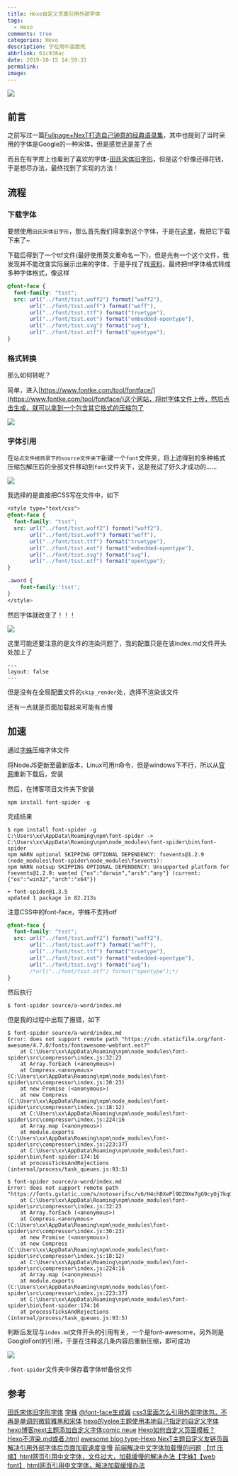 ```yaml
---
title: Hexo自定义页面引用外部字体
tags:
  - Hexo
comments: true
categories: Hexo
description: 宁在雨中高歌死
abbrlink: 61c938ac
date: 2019-10-15 14:59:33
permalink:
image:
---
```


<img class="joel-img" src="http://image.joelyings.com/20191015-3.jpg">

<!-- more -->

## 前言

之前写过一篇[Fullpage+NexT打造自己钟意的经典语录集](https://joelying.github.io/blog/Fullpage-NexT%E6%89%93%E9%80%A0%E8%87%AA%E5%B7%B1%E9%92%9F%E6%84%8F%E7%9A%84%E7%BB%8F%E5%85%B8%E8%AF%AD%E5%BD%95%E9%9B%86.html)，其中也提到了当时采用的字体是Google的一种宋体，但是感觉还是差了点

而且在有字库上也看到了喜欢的字体-[田氏宋体旧字形](https://cdn.res.webfont.com/fonts/46724.html)，但是这个好像还得花钱，于是想尽办法，最终找到了实现的方法！

## 流程

### 下载字体
要想使用`田氏宋体旧字形`，那么首先我们得拿到这个字体，于是在[这里](http://font.chinaz.com/120816346470.htm)，我把它下载下来了~

下载后得到了一个ttf文件(最好使用英文重命名一下)，但是光有一个这个文件，我发现并不能改变实际展示出来的字体，于是乎找了找[资料](https://blog.csdn.net/h_maggie/article/details/80851916)，最终把ttf字体格式转成多种字体格式，像这样

```css
@font-face {
  font-family: "tsst";
  src: url("../font/tsst.woff2") format("woff2"),
       url("../font/tsst.woff") format("woff"),
       url("../font/tsst.ttf") format("truetype"),
       url("../font/tsst.eot") format("embedded-opentype"),
       url("../font/tsst.svg") format("svg"),
       url("../font/tsst.otf") format("opentype");
}
```

### 格式转换

那么如何转呢？

简单，进入[https://www.fontke.com/tool/fontface/](https://www.fontke.com/tool/fontface/)这个网站，将ttf字体文件上传，然后点击生成，就可以拿到一个包含其它格式的压缩包了

![](http://image.joelyings.com/20191015-1.png)

### 字体引用

在`站点文件根目录下的source文件夹下`新建一个`font`文件夹，将上述得到的多种格式压缩包解压后的全部文件移动到`font`文件夹下，这是我试了好久才成功的......

![](http://image.joelyings.com/20191015-2.png)

我选择的是直接把CSS写在文件中，如下

```css
<style type="text/css">
@font-face {
  font-family: "tsst";
  src: url("../font/tsst.woff2") format("woff2"),
       url("../font/tsst.woff") format("woff"),
       url("../font/tsst.ttf") format("truetype"),
       url("../font/tsst.eot") format("embedded-opentype"),
       url("../font/tsst.svg") format("svg"),
       url("../font/tsst.otf") format("opentype");
}

.aword {
	font-family:'tsst';
}
</style>
```

然后字体就改变了！！！

![](http://image.joelyings.com/20191015-4.png)

这里可能还要注意的是文件的渲染问题了，我的配置只是在该index.md文件开头处加上了

```
---
layout: false
---
```

但是没有在全局配置文件的`skip_render`处，选择不渲染该文件

还有一点就是页面加载起来可能有点慢

## 加速

通过[字蛛](https://github.com/aui/font-spider)压缩字体文件

将NodeJS更新至最新版本，Linux可用n命令，但是windows下不行，所以从[官网](https://nodejs.org/en/)重新下载后，安装

然后，在博客项目文件夹下安装

```
npm install font-spider -g
```

完成结果

```
$ npm install font-spider -g
C:\Users\xx\AppData\Roaming\npm\font-spider -> C:\Users\xx\AppData\Roaming\npm\node_modules\font-spider\bin\font-spider
npm WARN optional SKIPPING OPTIONAL DEPENDENCY: fsevents@1.2.9 (node_modules\font-spider\node_modules\fsevents):
npm WARN notsup SKIPPING OPTIONAL DEPENDENCY: Unsupported platform for fsevents@1.2.9: wanted {"os":"darwin","arch":"any"} (current: {"os":"win32","arch":"x64"})

+ font-spider@1.3.5
updated 1 package in 82.213s
```

注意CSS中的font-face，字蛛不支持otf

```css
@font-face {
  font-family: "tsst";
  src: url("../font/tsst.woff2") format("woff2"),
       url("../font/tsst.woff") format("woff"),
       url("../font/tsst.ttf") format("truetype"),
       url("../font/tsst.eot") format("embedded-opentype"),
       url("../font/tsst.svg") format("svg");
       /*url("../font/tsst.otf") format("opentype");*/
}
```

然后执行

```
$ font-spider source/a-word/index.md
```

但是我的过程中出现了报错，如下

```[] 第一个
$ font-spider source/a-word/index.md
Error: does not support remote path "https://cdn.staticfile.org/font-awesome/4.7.0/fonts/fontawesome-webfont.eot?"
    at C:\Users\xx\AppData\Roaming\npm\node_modules\font-spider\src\compressor\index.js:32:23
    at Array.forEach (<anonymous>)
    at Compress.<anonymous> (C:\Users\xx\AppData\Roaming\npm\node_modules\font-spider\src\compressor\index.js:30:23)
    at new Promise (<anonymous>)
    at new Compress (C:\Users\xx\AppData\Roaming\npm\node_modules\font-spider\src\compressor\index.js:18:12)
    at C:\Users\xx\AppData\Roaming\npm\node_modules\font-spider\src\compressor\index.js:224:16
    at Array.map (<anonymous>)
    at module.exports (C:\Users\xx\AppData\Roaming\npm\node_modules\font-spider\src\compressor\index.js:223:37)
    at C:\Users\xx\AppData\Roaming\npm\node_modules\font-spider\bin\font-spider:174:16
    at processTicksAndRejections (internal/process/task_queues.js:93:5)

```

```[] 第二个
$ font-spider source/a-word/index.md
Error: does not support remote path "https://fonts.gstatic.com/s/notoserifsc/v6/H4chBXePl9DZ0Xe7gG9cyOj7kqGWbQ.otf"
    at C:\Users\xx\AppData\Roaming\npm\node_modules\font-spider\src\compressor\index.js:32:23
    at Array.forEach (<anonymous>)
    at Compress.<anonymous> (C:\Users\xx\AppData\Roaming\npm\node_modules\font-spider\src\compressor\index.js:30:23)
    at new Promise (<anonymous>)
    at new Compress (C:\Users\xx\AppData\Roaming\npm\node_modules\font-spider\src\compressor\index.js:18:12)
    at C:\Users\xx\AppData\Roaming\npm\node_modules\font-spider\src\compressor\index.js:224:16
    at Array.map (<anonymous>)
    at module.exports (C:\Users\xx\AppData\Roaming\npm\node_modules\font-spider\src\compressor\index.js:223:37)
    at C:\Users\xx\AppData\Roaming\npm\node_modules\font-spider\bin\font-spider:174:16
    at processTicksAndRejections (internal/process/task_queues.js:93:5)

```

判断后发现与`index.md`文件开头的引用有关，一个是font-awesome，另外则是GoogleFont的引用，于是在注释这几条内容后重新压缩，即可成功

![](http://image.joelyings.com/20191021-1.png)

`.font-spider`文件夹中保存着字体ttf备份文件

## 参考

[田氏宋体旧字形字体](http://font.chinaz.com/120816346470.htm)
[字蛛](http://font-spider.org/)
[@font-face生成器](https://www.fontke.com/tool/fontface/)
[css3里面怎么引用外部字体包，不再是单调的微软雅黑和宋体](https://blog.csdn.net/h_maggie/article/details/80851916)
[hexo的yelee主题使用本地自己指定的自定义字体](https://blog.csdn.net/appleyuchi/article/details/92846473)
[hexo博客next主题添加自定义字体comic neue](https://leflacon.github.io/7167e0bc/)
[Hexo如何自定义页面模板？](https://segmentfault.com/q/1010000017576920/a-1020000017713585)
[Hexo不渲染.md或者.html](https://blog.csdn.net/ganzhilin520/article/details/79057774)
[awesome blog type-Hexo NexT主题自定义友链页面](https://leafjame.github.io/posts/1123041323.html)
[解决引用外部字体后页面加载速度变慢](https://blog.csdn.net/appleyuchi/article/details/93362783)
[前端解决中文字体加载慢的问题](https://www.jianshu.com/p/3a2c7272269d?utm_campaign)
[【ttf 压缩】html网页引用中文字体，文件过大，加载缓慢的解决办法【字蛛】【web font】](https://blog.csdn.net/yueyemoyan/article/details/52004203)
[html网页引用中文字体，解决加载缓慢办法](https://blog.csdn.net/weixin_30443731/article/details/95472571)